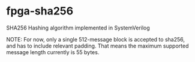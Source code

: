 # fpga-sha256
SHA256 Hashing algorithm implemented in SystemVerilog

NOTE: For now, only a single 512-message block is accepted to sha256, and has to include relevant padding. That means the maximum supported message length currently is 55 bytes.
